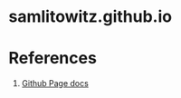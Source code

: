 # samlitowitz.github.io

# References
1. [Github Page docs](https://docs.github.com/en/pages/quickstart)

